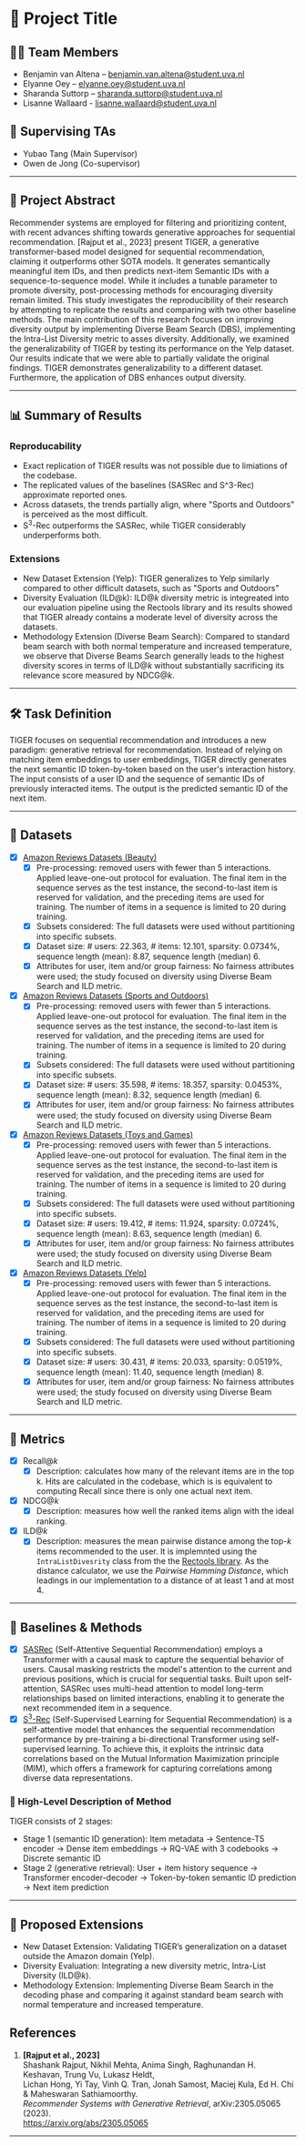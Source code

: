 # 📘 Project Title


## 🧑‍💻 Team Members
- Benjamin van Altena – benjamin.van.altena@student.uva.nl  
- Elyanne Oey – elyanne.oey@student.uva.nl  
- Sharanda Suttorp – sharanda.suttorp@student.uva.nl 
- Lisanne Wallaard - lisanne.wallaard@student.uva.nl

## 👥 Supervising TAs
- Yubao Tang (Main Supervisor)
- Owen de Jong (Co-supervisor)


---

## 🧾 Project Abstract
Recommender systems are employed for filtering and prioritizing content, with recent advances shifting towards generative approaches for sequential recommendation. [Rajput et al., 2023]  present TIGER, a generative transformer-based model designed for sequential recommendation, claiming it outperforms other SOTA models. It generates semantically meaningful item IDs, and then predicts next-item Semantic IDs with a sequence-to-sequence model. While it includes a tunable parameter to promote diversity, post-processing methods for encouraging diversity remain limited. This study investigates the reproducibility of their research by attempting to replicate the results and comparing with two other baseline methods. The main contribution of this research focuses on improving diversity output by implementing Diverse Beam Search (DBS), implementing the Intra-List Diversity metric to asses diversity. Additionally, we examined the generalizability of TIGER by testing its performance on the Yelp dataset. Our results indicate that we were able to partially validate the original findings. TIGER demonstrates generalizability to a different dataset. Furthermore, the application of DBS enhances output diversity. 

---

## 📊 Summary of Results


### Reproducability 

- Exact replication of TIGER results was not possible due to limiations of the codebase.
- The replicated values of the baselines (SASRec and S^3-Rec) approximate reported ones.
- Across datasets, the trends partially align, where "Sports and Outdoors" is perceived as the most difficult.
- S$^3$-Rec outperforms the SASRec, while TIGER considerably underperforms both.

### Extensions

- New Dataset Extension (Yelp): TIGER generalizes to Yelp similarly compared to other difficult datasets, such as "Sports and Outdoors"
- Diversity Evaluation (ILD@k): ILD@$k$ diversity metric is integreated into our evaluation pipeline using the Rectools library and its results showed that TIGER already contains a moderate level of diversity across the datasets.
- Methodology Extension (Diverse Beam Search): Compared to standard beam search with both normal temperature and increased temperature, we observe that Diverse Beams Search generally leads to the highest diversity scores in terms of ILD@$k$ without substantially sacrificing its relevance score measured by NDCG@$k$.

---

## 🛠️ Task Definition

TIGER focuses on sequential recommendation and introduces a new paradigm: generative retrieval for recommendation. Instead of relying on matching item embeddings to user embeddings, TIGER directly generates the next semantic ID token-by-token based on the user's interaction history. The input consists of a user ID and the sequence of semantic IDs of previously interacted items. The output is the predicted semantic ID of the next item.

---

## 📂 Datasets

- [x] [Amazon Reviews Datasets (Beauty)](https://github.com/jeykigung/P5)
  - [x] Pre-processing: removed users with fewer than 5 interactions. Applied leave-one-out protocol for evaluation. The final item in the sequence serves as the test instance, the second-to-last item is reserved for validation, and the preceding items are used for training. The number of items in a sequence is limited to 20 during training.
  - [x] Subsets considered: The full datasets were used without partitioning into specific subsets.
  - [x] Dataset size: # users: 22.363, # items: 12.101, sparsity: 0.0734%, sequence length (mean): 8.87, sequence length (median) 6.
  - [x] Attributes for user, item and/or group fairness: No fairness attributes were used; the study focused on diversity using Diverse Beam Search and ILD metric.

- [x] [Amazon Reviews Datasets (Sports and Outdoors)](https://github.com/jeykigung/P5)
  - [x] Pre-processing: removed users with fewer than 5 interactions. Applied leave-one-out protocol for evaluation. The final item in the sequence serves as the test instance, the second-to-last item is reserved for validation, and the preceding items are used for training. The number of items in a sequence is limited to 20 during training.
  - [x] Subsets considered: The full datasets were used without partitioning into specific subsets.
  - [x] Dataset size: # users: 35.598, # items: 18.357, sparsity: 0.0453%, sequence length (mean): 8.32, sequence length (median) 6.
  - [x] Attributes for user, item and/or group fairness: No fairness attributes were used; the study focused on diversity using Diverse Beam Search and ILD metric.

- [x] [Amazon Reviews Datasets (Toys and Games)](https://github.com/jeykigung/P5)
  - [x] Pre-processing: removed users with fewer than 5 interactions. Applied leave-one-out protocol for evaluation. The final item in the sequence serves as the test instance, the second-to-last item is reserved for validation, and the preceding items are used for training. The number of items in a sequence is limited to 20 during training.
  - [x] Subsets considered: The full datasets were used without partitioning into specific subsets.
  - [x] Dataset size: # users: 19.412, # items: 11.924, sparsity: 0.0724%, sequence length (mean): 8.63, sequence length (median) 6.
  - [x] Attributes for user, item and/or group fairness: No fairness attributes were used; the study focused on diversity using Diverse Beam Search and ILD metric.

- [x] [Amazon Reviews Datasets (Yelp)](https://github.com/jeykigung/P5)
  - [x] Pre-processing: removed users with fewer than 5 interactions. Applied leave-one-out protocol for evaluation. The final item in the sequence serves as the test instance, the second-to-last item is reserved for validation, and the preceding items are used for training. The number of items in a sequence is limited to 20 during training.
  - [x] Subsets considered: The full datasets were used without partitioning into specific subsets.
  - [x] Dataset size: # users: 30.431, # items: 20.033, sparsity: 0.0519%, sequence length (mean): 11.40, sequence length (median) 8.
  - [x] Attributes for user, item and/or group fairness: No fairness attributes were used; the study focused on diversity using Diverse Beam Search and ILD metric.

---

## 📏 Metrics

- [x] Recall@$k$
  - [x] Description: calculates how many of the relevant items are in the top k. Hits are calculated in the codebase, which is is equivalent to computing Recall since there is only one actual next item.
- [x] NDCG@$k$
  - [x] Description: measures how well the ranked items align with the ideal ranking. 
- [x] ILD@$k$
  - [x] Description: measures the mean pairwise distance among the top-$k$ items recommended to the user. It is implemnted using the `IntraListDivesrity` class from the 
the [Rectools library](https://rectools.readthedocs.io/en/latest/api/rectools.metrics.diversity.IntraListDiversity.html). As the distance calculator, we use the _Pairwise Hamming Distance_, which leadings in our implementation to a distance of at least 1 and at most 4. 

---

## 🔬 Baselines & Methods

- [x] [SASRec](https://ieeexplore.ieee.org/abstract/document/8594844?casa_token=lOdnxe7VGB0AAAAA:r7vyi2i1y-wxW9hI9SHxkkPX7ztWs6sw1yiO2fOkYxzdRPPZRrXoNtt_Kz4htA5R2aJqknAaGg) (Self-Attentive Sequential Recommendation) employs a Transformer with a causal mask to capture the sequential behavior of users. Causal masking restricts the model's attention to the current and previous positions, which is crucial for sequential tasks. Built upon self-attention, SASRec uses multi-head attention to model long-term relationships based on limited interactions, enabling it to generate the next recommended item in a sequence.
- [x] [S$^3$-Rec](https://arxiv.org/abs/2008.07873) (Self-Supervised Learning for Sequential Recommendation) is a self-attentive model that enhances the sequential recommendation performance by pre-training a bi-directional Transformer using self-supervised learning. To achieve this, it exploits the intrinsic data correlations based on the Mutual Information Maximization principle (MIM), which offers a framework for capturing correlations among diverse data representations. 

### 🧠 High-Level Description of Method

TIGER consists of 2 stages:

- Stage 1 (semantic ID generation): Item metadata → Sentence-T5 encoder → Dense item embeddings → RQ-VAE with 3 codebooks → Discrete semantic ID
- Stage 2 (generative retrieval): User + item history sequence → Transformer encoder-decoder → Token-by-token semantic ID prediction → Next item prediction

---

## 🌱 Proposed Extensions

- New Dataset Extension: Validating TIGER’s generalization on a dataset outside the Amazon domain (Yelp).
- Diversity Evaluation: Integrating a new diversity metric, Intra-List Diversity (ILD@$k$).
- Methodology Extension: Implementing Diverse Beam Search in the decoding phase and comparing it against standard beam search with normal temperature and increased temperature. 

## References

1. **[Rajput et al., 2023]**  
  Shashank Rajput, Nikhil Mehta, Anima Singh, Raghunandan H. Keshavan, Trung Vu, Lukasz Heldt,  
  Lichan Hong, Yi Tay, Vinh Q. Tran, Jonah Samost, Maciej Kula, Ed H. Chi & Maheswaran Sathiamoorthy.  
  *Recommender Systems with Generative Retrieval*, arXiv:2305.05065 (2023).  
  https://arxiv.org/abs/2305.05065

---

